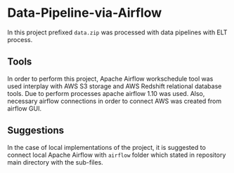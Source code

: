 # Data-Pipeline-via-Airflow
In this project prefixed `data.zip` was processed with data pipelines with ELT process.

## Tools
In order to perform this project, Apache Airflow workschedule tool was used interplay with AWS S3 storage and AWS Redshift relational database tools.
Due to perform processes apache airflow 1.10 was used. Also, necessary airflow connections in order to connect AWS was created from airflow GUI.

## Suggestions
In the case of local implementations of the project, it is suggested to connect local Apache Airflow with `airflow` folder which stated in repository main directory with the sub-files.

